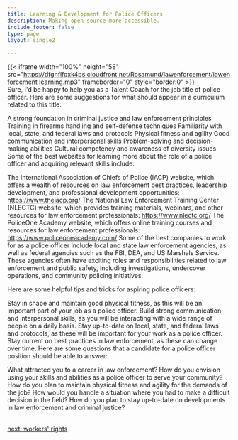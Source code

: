 ```yaml
---
title: Learning & Development for Police Officers
description: Making open-source more accessible.
include_footer: false
type: page
layout: single2

---
```


{{< iframe width="100%" height="58" src="https://dfgnflfqxk4ps.cloudfront.net/Rosamund/lawenforcement/lawenforcement learning.mp3" frameborder="0" style="border:0" >}}<br>
Sure, I'd be happy to help you as a Talent Coach for the job title of police officer. Here are some suggestions for what should appear in a curriculum related to this title:

A strong foundation in criminal justice and law enforcement principles
Training in firearms handling and self-defense techniques
Familiarity with local, state, and federal laws and protocols
Physical fitness and agility
Good communication and interpersonal skills
Problem-solving and decision-making abilities
Cultural competency and awareness of diversity issues
Some of the best websites for learning more about the role of a police officer and acquiring relevant skills include:

The International Association of Chiefs of Police (IACP) website, which offers a wealth of resources on law enforcement best practices, leadership development, and professional development opportunities: https://www.theiacp.org/
The National Law Enforcement Training Center (NLECTC) website, which provides training materials, webinars, and other resources for law enforcement professionals: https://www.nlectc.org/
The PoliceOne Academy website, which offers online training courses and resources for law enforcement professionals: https://www.policeoneacademy.com/
Some of the best companies to work for as a police officer include local and state law enforcement agencies, as well as federal agencies such as the FBI, DEA, and US Marshals Service. These agencies often have exciting roles and responsibilities related to law enforcement and public safety, including investigations, undercover operations, and community policing initiatives.

Here are some helpful tips and tricks for aspiring police officers:

Stay in shape and maintain good physical fitness, as this will be an important part of your job as a police officer.
Build strong communication and interpersonal skills, as you will be interacting with a wide range of people on a daily basis.
Stay up-to-date on local, state, and federal laws and protocols, as these will be important for your work as a police officer.
Stay current on best practices in law enforcement, as these can change over time.
Here are some questions that a candidate for a police officer position should be able to answer:

What attracted you to a career in law enforcement?
How do you envision using your skills and abilities as a police officer to serve your community?
How do you plan to maintain physical fitness and agility for the demands of the job?
How would you handle a situation where you had to make a difficult decision in the field?
How do you plan to stay up-to-date on developments in law enforcement and criminal justice?

<br>
<a href="https://workdojos.com/lawenforcement/rights">next: workers' rights</a>
</p>
